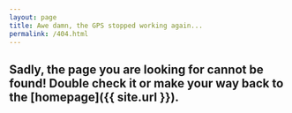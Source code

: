 ```yaml
---
layout: page
title: Awe damn, the GPS stopped working again...
permalink: /404.html
---
```


## Sadly, the page you are looking for cannot be found! Double check it or make your way back to the [homepage]({{ site.url }}).
